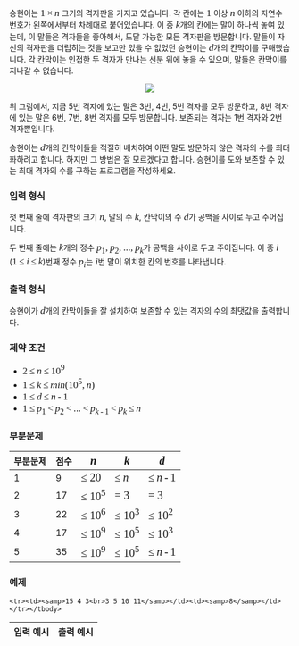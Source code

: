<style type="text/css">
.tex-span {
    font-size: 125%;
    font-family: times new roman;
}
.tex-formula {
    vertical-align: middle;
    margin: 0;
    border:medium none;
    position: relative;
    bottom: 2px;
}
</style>

승현이는 <span class="tex-span">1&thinsp;&times;&thinsp;<i>n</i></span> 크기의 격자판을 가지고 있습니다. 각 칸에는 <span class="tex-span">1</span> 이상 <span class="tex-span"><i>n</i></span> 이하의 자연수 번호가 왼쪽에서부터 차례대로 붙어있습니다. 이 중 <span class="tex-span"><i>k</i></span>개의 칸에는 말이 하나씩 놓여 있는데, 이 말들은 격자들을 좋아해서, 도달 가능한 모든 격자판을 방문합니다. 말들이 자신의 격자판을 더럽히는 것을 보고만 있을 수 없었던 승현이는 <span class="tex-span"><i>d</i></span>개의 칸막이를 구매했습니다. 각 칸막이는 인접한 두 격자가 만나는 선분 위에 놓을 수 있으며, 말들은 칸막이를 지나갈 수 없습니다.

<center>
<div class="row">
<a class="thumbnail">
<img src="https://s3.ap-northeast-2.amazonaws.com/oj.uz/old/GA9_preserve/img1.png">
</a>
</div>
</center>

위 그림에서, 지금 5번 격자에 있는 말은 3번, 4번, 5번 격자를 모두 방문하고, 8번 격자에 있는 말은 6번, 7번, 8번 격자를 모두 방문합니다. 보존되는 격자는 1번 격자와 2번 격자뿐입니다.

승현이는 <span class="tex-span"><i>d</i></span>개의 칸막이들을 적절히 배치하여 어떤 말도 방문하지 않은 격자의 수를 최대화하려고 합니다. 하지만 그 방법은 잘 모르겠다고 합니다. 승현이를 도와 보존할 수 있는 최대 격자의 수를 구하는 프로그램을 작성하세요.

### 입력 형식

첫 번째 줄에 격자판의 크기 <span class="tex-span"><i>n</i></span>, 말의 수 <span class="tex-span"><i>k</i></span>, 칸막이의 수 <span class="tex-span"><i>d</i></span>가 공백을 사이로 두고 주어집니다.

두 번째 줄에는 <span class="tex-span"><i>k</i></span>개의 정수 <span class="tex-span"><i>p</i><sub class="lower-index">1</sub>,&thinsp;<i>p</i><sub class="lower-index">2</sub>,&thinsp;...,&thinsp;<i>p</i><sub class="lower-index"><i>k</i></sub></span>가 공백을 사이로 두고 주어집니다. 이 중 <span class="tex-span"><i>i</i></span> (<span class="tex-span">1&thinsp;&le;&thinsp;<i>i</i>&thinsp;&le;&thinsp;<i>k</i></span>)번째 정수 <span class="tex-span"><i>p</i><sub class="lower-index"><i>i</i></sub></span>는 <span class="tex-span"><i>i</i></span>번 말이 위치한 칸의 번호를 나타냅니다.

### 출력 형식

승현이가 <span class="tex-span"><i>d</i></span>개의 칸막이들을 잘 설치하여 보존할 수 있는 격자의 수의 최댓값을 출력합니다.

### 제약 조건

* <span class="tex-span">2&thinsp;&le;&thinsp;<i>n</i>&thinsp;&le;&thinsp;10<sup class="upper-index">9</sup></span>
* <span class="tex-span">1&thinsp;&le;&thinsp;<i>k</i>&thinsp;&le;&thinsp;<i>min</i>(10<sup class="upper-index">5</sup>,&thinsp;<i>n</i>)</span>
* <span class="tex-span">1&thinsp;&le;&thinsp;<i>d</i>&thinsp;&le;&thinsp;<i>n</i>&thinsp;-&thinsp;1</span>
* <span class="tex-span">1&thinsp;&le;&thinsp;<i>p</i><sub class="lower-index">1</sub>&thinsp;&lt;&thinsp;<i>p</i><sub class="lower-index">2</sub>&thinsp;&lt;&thinsp;...&thinsp;&lt;&thinsp;<i>p</i><sub class="lower-index"><i>k</i>&thinsp;-&thinsp;1</sub>&thinsp;&lt;&thinsp;<i>p</i><sub class="lower-index"><i>k</i></sub>&thinsp;&le;&thinsp;<i>n</i></span>

### 부분문제

<div class="row">
<div class="col-lg-6 col-md-9 col-sm-12">
<div class='table-responsive'>
<table class='table table-bordered'>
<thead>
 <tr>
  <th class="col-sm-2 col-md-2 col-lg-2">부분문제</th>
  <th class="col-sm-2 col-md-2 col-lg-2">점수</th>
  <th class="col-sm-2 col-md-2 col-lg-2"><span class="tex-span"><i>n</i></span></th>
  <th class="col-sm-2 col-md-2 col-lg-2"><span class="tex-span"><i>k</i></span></th>
  <th class="col-sm-2 col-md-2 col-lg-2"><span class="tex-span"><i>d</i></span></th>
 </tr>
</thead>
<tbody>
 <tr>
  <td>1</td>
  <td>9</td>
  <td><span class="tex-span">&le; 20</span></td>
  <td><span class="tex-span">&le;&thinsp;<i>n</i>&thinsp;</span></td>
  <td><span class="tex-span">&le;&thinsp;<i>n</i>&thinsp;-&thinsp;1</span></td>
 </tr>
 <tr>
  <td>2</td>
  <td>17</td>
  <td><span class="tex-span">&le; 10<sup class="upper-index">5</sup></span></td>
  <td><span class="tex-span">= 3</span></td>
  <td><span class="tex-span">= 3</span></td>
 </tr>
 <tr>
  <td>3</td>
  <td>22</td>
  <td><span class="tex-span">&le; 10<sup class="upper-index">6</sup></span></td>
  <td><span class="tex-span">&le; 10<sup class="upper-index">3</sup></span></td>
  <td><span class="tex-span">&le; 10<sup class="upper-index">2</sup></span></td>
 </tr>
 <tr>
  <td>4</td>
  <td>17</td>
  <td><span class="tex-span">&le; 10<sup class="upper-index">9</sup></span></td>
  <td><span class="tex-span">&le; 10<sup class="upper-index">5</sup></span></td>
  <td><span class="tex-span">&le; 10<sup class="upper-index">3</sup></span></td>
 </tr>
 <tr>
  <td>5</td>
  <td>35</td>
  <td><span class="tex-span">&le; 10<sup class="upper-index">9</sup></span></td>
  <td><span class="tex-span">&le; 10<sup class="upper-index">5</sup></span></td>
  <td><span class="tex-span">&le;&thinsp;<i>n</i>&thinsp;-&thinsp;1</span></td>
 </tr>
</tbody>
</table>
</div>
</div>
</div>

### 예제

<table class="table table-condensed table-bordered " id="examples_table">
	<thead>
		<tr>
			<th class="col-lg-6 col-md-6 col-sm-6">입력 예시</th>
			<th class="col-lg-6 col-md-6 col-sm-6">출력 예시</th>
		</tr>
	</thead>
	<tbody>
	
	<tr><td><samp>15 4 3<br>3 5 10 11</samp></td><td><samp>8</samp></td></tr></tbody>
</table>